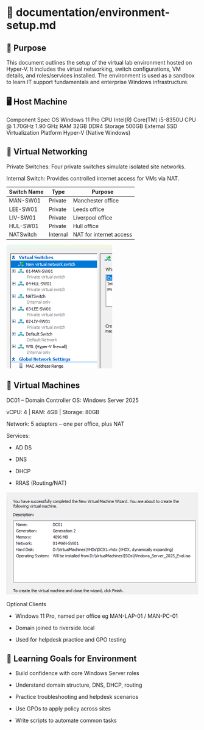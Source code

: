 # 📁 documentation/environment-setup.md
## 🧾 Purpose
This document outlines the setup of the virtual lab environment hosted on Hyper-V. It includes the virtual networking, switch configurations, VM details, and roles/services installed. The environment is used as a sandbox to learn IT support fundamentals and enterprise Windows infrastructure.

## 🖥️ Host Machine

Component	Spec
OS	Windows 11 Pro
CPU	Intel(R) Core(TM) i5-8350U CPU @ 1.70GHz   1.90 GHz
RAM	32GB DDR4
Storage	500GB External SSD
Virtualization Platform	Hyper-V (Native Windows)


## 🧵 Virtual Networking
Private Switches: Four private switches simulate isolated site networks.

Internal Switch: Provides controlled internet access for VMs via NAT.


|Switch Name	|Type	|Purpose|
----------|-----------|---------------------|
|MAN-SW01	|Private	|Manchester office|
|LEE-SW01	|Private	|Leeds office|
|LIV-SW01	|Private	|Liverpool office|
|HUL-SW01	|Private	|Hull office|
|NATSwitch	|Internal	|NAT for internet access|

![HyperV Config](images/VSwitches.png)

## 🧱 Virtual Machines
DC01 – Domain Controller
OS: Windows Server 2025

vCPU: 4 | RAM: 4GB | Storage: 80GB

Network: 5 adapters – one per office, plus NAT

Services:

- AD DS

- DNS

- DHCP

- RRAS (Routing/NAT)

![DC01 Creation](images/DC01Creation.png)

Optional Clients

- Windows 11 Pro, named per office eg MAN-LAP-01 / MAN-PC-01

- Domain joined to riverside.local

- Used for helpdesk practice and GPO testing

## 🧠 Learning Goals for Environment
- Build confidence with core Windows Server roles

- Understand domain structure, DNS, DHCP, routing

- Practice troubleshooting and helpdesk scenarios

- Use GPOs to apply policy across sites

- Write scripts to automate common tasks